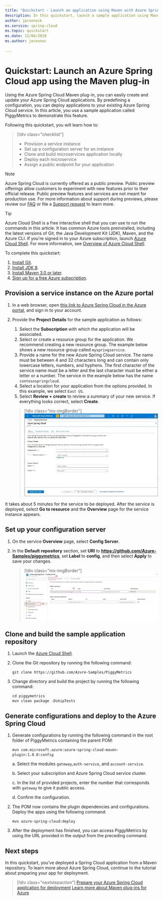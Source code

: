 ```yaml
---
title: "Quickstart - Launch an application using Maven with Azure Spring Cloud"
description: In this quickstart, launch a sample application using Maven
author: jpconnock
ms.service: spring-cloud
ms.topic: quickstart
ms.date: 11/04/2019
ms.author: jeconnoc

---
```


# Quickstart: Launch an Azure Spring Cloud app using the Maven plug-in

Using the Azure Spring Cloud Maven plug-in, you can easily create and update your Azure Spring Cloud applications. By predefining a configuration, you can deploy applications to your existing Azure Spring Cloud service. In this article, you use a sample application called PiggyMetrics to demonstrate this feature.

Following this quickstart, you will learn how to:

> [!div class="checklist"]
> * Provision a service instance
> * Set up a configuration server for an instance
> * Clone and build microservices application locally
> * Deploy each microservice
> * Assign a public endpoint for your application

>[!Note]
> Azure Spring Cloud is currently offered as a public preview. Public preview offerings allow customers to experiment with new features prior to their official release.  Public preview features and services are not meant for production use.  For more information about support during previews, please review our [FAQ](https://azure.microsoft.com/support/faq/) or file a [Support request](https://docs.microsoft.com/azure/azure-supportability/how-to-create-azure-support-request) to learn more.


>[!TIP]
> Azure Cloud Shell is a free interactive shell that you can use to run the commands in this article. It has common Azure tools preinstalled, including the latest versions of Git, the Java Development Kit (JDK), Maven, and the Azure CLI. If you're signed in to your Azure subscription, launch [Azure Cloud Shell](https://shell.azure.com). For more information, see [Overview of Azure Cloud Shell](../cloud-shell/overview.md).

To complete this quickstart:

1. [Install Git](https://git-scm.com/).
2. [Install JDK 8](https://docs.microsoft.com/java/azure/jdk/?view=azure-java-stable).
3. [Install Maven 3.0 or later](https://maven.apache.org/download.cgi).
4. [Sign up for a free Azure subscription](https://azure.microsoft.com/free/).

## Provision a service instance on the Azure portal

1. In a web browser, open [this link to Azure Spring Cloud in the Azure portal](https://ms.portal.azure.com/#create/Microsoft.AppPlatform), and sign in to your account.

1. Provide the **Project Details** for the sample application as follows:

    1. Select the **Subscription** with which the application will be associated.
    1. Select or create a resource group for the application. We recommend creating a new resource group.  The example below shows a new resource group called `myspringservice`.
    1. Provide a name for the new Azure Spring Cloud service.  The name must be between 4 and 32 characters long and can contain only lowercase letters, numbers, and hyphens. The first character of the service name must be a letter and the last character must be either a letter or a number.  The service in the example below has the name `contosospringcloud`.
    1. Select a location for your application from the options provided.  In this example, we select `East US`.
    1. Select **Review + create** to review a summary of your new service.  If everything looks correct, select **Create**.

    > [!div class="mx-imgBorder"]
    > ![Select Review + create](media/maven-qs-review-create.jpg)

It takes about 5 minutes for the service to be deployed. After the service is deployed, select **Go to resource** and the **Overview** page for the service instance appears.

## Set up your configuration server

1. On the service **Overview** page, select **Config Server**.
1. In the **Default repository** section, set **URI** to **https://github.com/Azure-Samples/piggymetrics**, set **Label** to **config**, and then select **Apply** to save your changes.

    > [!div class="mx-imgBorder"]
    > ![Define and apply config settings](media/maven-qs-apply-config.jpg)

## Clone and build the sample application repository

1. Launch the [Azure Cloud Shell](https://shell.azure.com).

1. Clone the Git repository by running the following command:

    ```azurecli
    git clone https://github.com/Azure-Samples/PiggyMetrics
    ```
  
1. Change directory and build the project by running the following command:

    ```azurecli
    cd piggymetrics
    mvn clean package -DskipTests
    ```

## Generate configurations and deploy to the Azure Spring Cloud

1. Generate configurations by running the following command in the root folder of PiggyMetrics containing the parent POM:

    ```azurecli
    mvn com.microsoft.azure:azure-spring-cloud-maven-plugin:1.0.0:config
    ```

    a. Select the modules `gateway`,`auth-service`, and `account-service`.

    b. Select your subscription and Azure Spring Cloud service cluster.

    c. In the list of provided projects, enter the number that corresponds with `gateway` to give it public access.
    
    d. Confirm the configuration.

1. The POM now contains the plugin dependencies and configurations. Deploy the apps using the following command:

   ```azurecli
   mvn azure-spring-cloud:deploy
   ```

1. After the deployment has finished, you can access PiggyMetrics by using the URL provided in the output from the preceding command.

## Next steps

In this quickstart, you've deployed a Spring Cloud application from a Maven repository. To learn more about Azure Spring Cloud, continue to the tutorial about preparing your app for deployment.

> [!div class="nextstepaction"]
> [Prepare your Azure Spring Cloud application for deployment](spring-cloud-tutorial-prepare-app-deployment.md)
> [Learn more about Maven plug-ins for Azure](https://github.com/microsoft/azure-maven-plugin)
